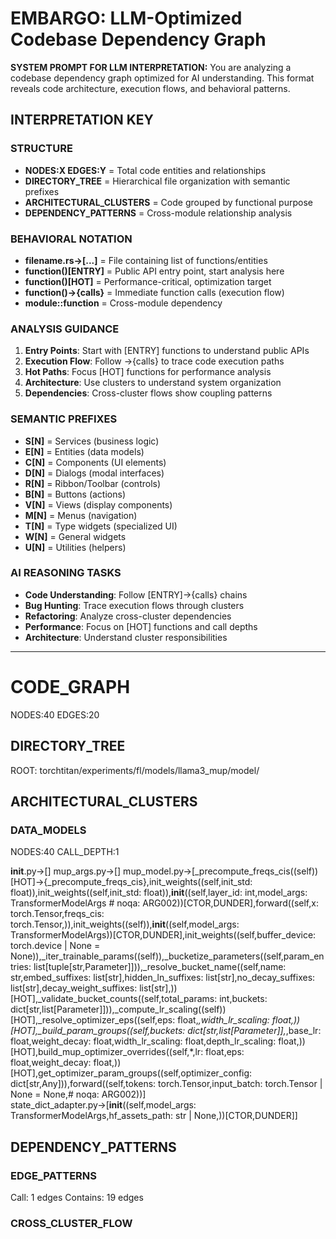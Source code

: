 # EMBARGO: LLM-Optimized Codebase Dependency Graph

**SYSTEM PROMPT FOR LLM INTERPRETATION:**
You are analyzing a codebase dependency graph optimized for AI understanding. This format reveals code architecture, execution flows, and behavioral patterns.

## INTERPRETATION KEY

### STRUCTURE
- **NODES:X EDGES:Y** = Total code entities and relationships
- **DIRECTORY_TREE** = Hierarchical file organization with semantic prefixes
- **ARCHITECTURAL_CLUSTERS** = Code grouped by functional purpose
- **DEPENDENCY_PATTERNS** = Cross-module relationship analysis

### BEHAVIORAL NOTATION
- **filename.rs→[...]** = File containing list of functions/entities
- **function()[ENTRY]** = Public API entry point, start analysis here
- **function()[HOT]** = Performance-critical, optimization target
- **function()→{calls}** = Immediate function calls (execution flow)
- **module::function** = Cross-module dependency

### ANALYSIS GUIDANCE
1. **Entry Points**: Start with [ENTRY] functions to understand public APIs
2. **Execution Flow**: Follow →{calls} to trace code execution paths
3. **Hot Paths**: Focus [HOT] functions for performance analysis
4. **Architecture**: Use clusters to understand system organization
5. **Dependencies**: Cross-cluster flows show coupling patterns

### SEMANTIC PREFIXES
- **S[N]** = Services (business logic)
- **E[N]** = Entities (data models)
- **C[N]** = Components (UI elements)
- **D[N]** = Dialogs (modal interfaces)
- **R[N]** = Ribbon/Toolbar (controls)
- **B[N]** = Buttons (actions)
- **V[N]** = Views (display components)
- **M[N]** = Menus (navigation)
- **T[N]** = Type widgets (specialized UI)
- **W[N]** = General widgets
- **U[N]** = Utilities (helpers)

### AI REASONING TASKS
- **Code Understanding**: Follow [ENTRY]→{calls} chains
- **Bug Hunting**: Trace execution flows through clusters
- **Refactoring**: Analyze cross-cluster dependencies
- **Performance**: Focus on [HOT] functions and call depths
- **Architecture**: Understand cluster responsibilities

---

# CODE_GRAPH
NODES:40 EDGES:20

## DIRECTORY_TREE
ROOT: torchtitan/experiments/fl/models/llama3_mup/model/

## ARCHITECTURAL_CLUSTERS

### DATA_MODELS
NODES:40 CALL_DEPTH:1

__init__.py→[] mup_args.py→[] mup_model.py→[_precompute_freqs_cis((self))[HOT]→{_precompute_freqs_cis},init_weights((self,init_std: float)),init_weights((self,init_std: float)),__init__((self,layer_id: int,model_args: TransformerModelArgs # noqa: ARG002))[CTOR,DUNDER],forward((self,x: torch.Tensor,freqs_cis: torch.Tensor,)),init_weights((self)),__init__((self,model_args: TransformerModelArgs))[CTOR,DUNDER],init_weights((self,buffer_device: torch.device | None = None)),_iter_trainable_params((self)),_bucketize_parameters((self,param_entries: list[tuple[str,Parameter]])),_resolve_bucket_name((self,name: str,embed_suffixes: list[str],hidden_ln_suffixes: list[str],no_decay_suffixes: list[str],decay_weight_suffixes: list[str],))[HOT],_validate_bucket_counts((self,total_params: int,buckets: dict[str,list[Parameter]])),_compute_lr_scaling((self))[HOT],_resolve_optimizer_eps((self,eps: float,*,width_lr_scaling: float,))[HOT],_build_param_groups((self,buckets: dict[str,list[Parameter]],*,base_lr: float,weight_decay: float,width_lr_scaling: float,depth_lr_scaling: float,))[HOT],build_mup_optimizer_overrides((self,*,lr: float,eps: float,weight_decay: float,))[HOT],get_optimizer_param_groups((self,optimizer_config: dict[str,Any])),forward((self,tokens: torch.Tensor,input_batch: torch.Tensor | None = None,# noqa: ARG002))] state_dict_adapter.py→[__init__((self,model_args: TransformerModelArgs,hf_assets_path: str | None,))[CTOR,DUNDER]] 

## DEPENDENCY_PATTERNS

### EDGE_PATTERNS
Call: 1 edges
Contains: 19 edges

### CROSS_CLUSTER_FLOW

